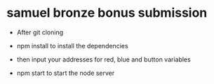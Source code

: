 # samuel bronze bonus submission

- After git cloning

- npm install to install the dependencies

- then input your addresses for red, blue and button variables

- npm start to start the node server 
